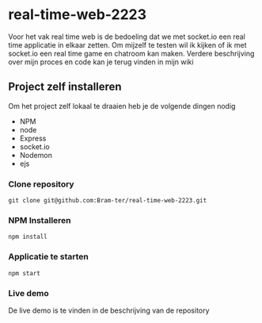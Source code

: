 # real-time-web-2223

Voor het vak real time web is de bedoeling dat we met socket.io een real time applicatie in elkaar zetten. Om mijzelf te testen wil ik kijken of ik met socket.io een real time game en chatroom kan maken. Verdere beschrijving over mijn proces en code kan je terug vinden in mijn wiki

## Project zelf installeren
Om het project zelf lokaal te draaien heb je de volgende dingen nodig

- NPM
- node
- Express
- socket.io
- Nodemon
- ejs

### Clone repository

    git clone git@github.com:Bram-ter/real-time-web-2223.git

### NPM Installeren

    npm install

### Applicatie te starten

    npm start

### Live demo

De live demo is te vinden in de beschrijving van de repository
